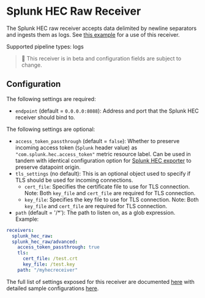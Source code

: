 # Splunk HEC Raw Receiver

The Splunk HEC raw receiver accepts data delimited by newline separators and ingests them as logs.
See [this example](https://docs.splunk.com/Documentation/Splunk/8.2.2/Data/HECExamples#Example_3:_Send_raw_text_to_HEC) for a use of this receiver.

Supported pipeline types: logs

> :construction: This receiver is in beta and configuration fields are subject to change.

## Configuration

The following settings are required:

* `endpoint` (default = `0.0.0.0:8088`): Address and port that the Splunk HEC
  receiver should bind to.

The following settings are optional:

* `access_token_passthrough` (default = `false`): Whether to preserve incoming
  access token (`Splunk` header value) as
  `"com.splunk.hec.access_token"` metric resource label.  Can be used in
  tandem with identical configuration option for [Splunk HEC
  exporter](../../exporter/splunkhecexporter/README.md) to preserve datapoint
  origin.
* `tls_settings` (no default): This is an optional object used to specify if TLS should be used for
  incoming connections.
    * `cert_file`: Specifies the certificate file to use for TLS connection.
      Note: Both `key_file` and `cert_file` are required for TLS connection.
    * `key_file`: Specifies the key file to use for TLS connection. Note: Both
      `key_file` and `cert_file` are required for TLS connection.
* `path` (default = '/*'): The path to listen on, as a glob expression.
Example:

```yaml
receivers:
  splunk_hec_raw:
  splunk_hec_raw/advanced:
    access_token_passthrough: true
    tls:
      cert_file: /test.crt
      key_file: /test.key
    path: "/myhecreceiver"
```

The full list of settings exposed for this receiver are documented [here](./config.go)
with detailed sample configurations [here](./testdata/config.yaml).
